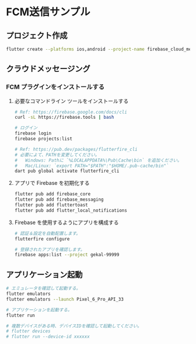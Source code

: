 # FCM送信サンプル

## プロジェクト作成

```bash
flutter create --platforms ios,android --project-name firebase_cloud_messaging .
```

## クラウドメッセージング

### FCM プラグインをインストールする

1. 必要なコマンドライン ツールをインストールする

    ```bash
    # Ref: https://firebase.google.com/docs/cli
    curl -sL https://firebase.tools | bash

    # ログイン
    firebase login
    firebase projects:list

    # Ref: https://pub.dev/packages/flutterfire_cli
    # 必要によて、PATHを変更してください。
    #   Windows: Pathに `%LOCALAPPDATA%\Pub\Cache\bin` を追加ください。
    #   Mac/Linux: `export PATH="$PATH":"$HOME/.pub-cache/bin"`
    dart pub global activate flutterfire_cli
    ```

2. アプリで Firebase を初期化する

    ```bash
    flutter pub add firebase_core
    flutter pub add firebase_messaging
    flutter pub add fluttertoast
    flutter pub add flutter_local_notifications
    ```

3. Firebase を使用するようにアプリを構成する

    ```bash
    # 認証＆設定を自動配置します。
    flutterfire configure

    # 登録されたアプリを確認します。
    firebase apps:list --project gekal-99999
    ```

## アプリケーション起動

```bash
# エミュレータを確認して起動する。
flutter emulators
flutter emulators --launch Pixel_6_Pro_API_33

# アプリケーションを起動する。
flutter run

# 複数デバイスがある時、デバイスIDを確認して起動してください。
# flutter devices
# flutter run --device-id xxxxxx
```
